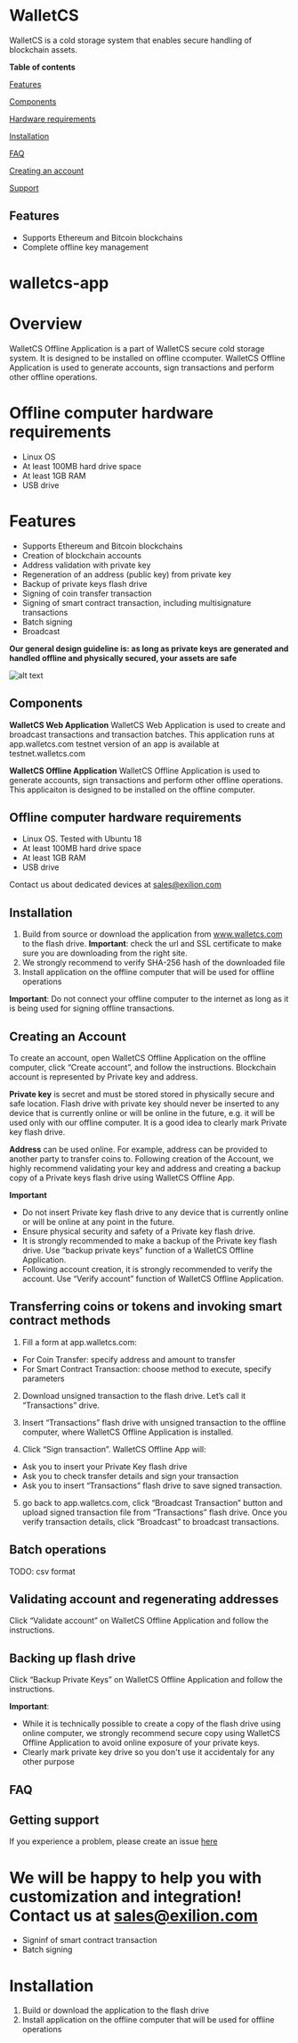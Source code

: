 # WalletCS
WalletCS is a cold storage system that enables secure handling of blockchain assets.

**Table of contents**

[Features](https://github.com/exiliontech/walletcs-app/blob/master/README.md#features)

[Components](https://github.com/exiliontech/walletcs-app/blob/master/README.md#components)

[Hardware requirements](https://github.com/exiliontech/walletcs-app/blob/master/README.md#offline-computer-hardware-requirements)

[Installation](https://github.com/exiliontech/walletcs-app/blob/master/README.md#Installation)

[FAQ](https://github.com/exiliontech/walletcs-app/blob/master/README.md#FAQ)

[Creating an account](https://github.com/exiliontech/walletcs-app/blob/master/README.md#creating-an-account)

[Support](https://github.com/exiliontech/walletcs-app/blob/master/README.md#getting-support)

## Features
- Supports Ethereum and Bitcoin blockchains
- Complete offline key management

# walletcs-app
Overview
========
WalletCS Offline Application is a part of WalletCS secure cold storage system. 
It is designed to be installed on offline ccomputer.
WalletCS Offline Application is used to generate accounts, sign transactions and perform other offline operations.

Offline computer hardware requirements
============
- Linux OS
- At least 100MB hard drive space
- At least 1GB RAM
- USB drive

Features
========
- Supports Ethereum and Bitcoin blockchains
- Creation of blockchain accounts
- Address validation with private key
- Regeneration of an address (public key) from private key 
- Backup of private keys flash drive
- Signing of coin transfer transaction
- Signing of smart contract transaction, including multisignature transactions
- Batch signing
- Broadcast

__Our general design guideline is: as long as private keys are generated and handled offline and physically secured, your assets are safe__


![alt text](https://github.com/exiliontech/walletcs-app/blob/master/diagram.png "Hiigh-level diagram")

## Components
**WalletCS Web Application**
WalletCS Web Application is used to create and broadcast transactions and transaction batches.
This application runs at app.walletcs.com
testnet version of an app is available at testnet.walletcs.com

**WalletCS Offline Application**
WalletCS Offline Application is used to generate accounts, sign transactions and perform other offline operations.
This applicaiton is designed to be installed on the offline computer.

## Offline computer hardware requirements
- Linux OS. Tested with Ubuntu 18 
- At least 100MB hard drive space
- At least 1GB RAM
- USB drive

Contact us about dedicated devices at sales@exilion.com

## Installation
1. Build from source or download the application from www.walletcs.com to the flash drive. 
**Important**: check the url and SSL certificate to make sure you are downloading from the right site.
2. We strongly recommend to verify SHA-256 hash of the downloaded file
3. Install application on the offline computer that will be used for offline operations

**Important**: Do not connect your offline computer to the internet as long as it is being used for signing offline transactions.

## Creating an Account
To create an account, open WalletCS Offline Application on the offline computer, click “Create account”, and follow the instructions. 
Blockchain account is represented by Private key and address.
 
**Private key** is secret and must be stored stored in physically secure and safe location. Flash drive with private key should never be inserted to any device that is currently online or will be online in the future, e.g. it will be used only with our offline computer. 
It is a good idea to clearly mark Private key flash drive.

**Address** can be used online. For example, address can be provided to another party to transfer coins to.
Following creation of the Account, we highly recommend validating your key and address and creating a backup copy of a Private keys flash drive using WalletCS Offline App.

**Important**
- Do not insert Private key flash drive to any device that is currently online or will be online at any point in the future.
- Ensure physical security and safety of a Private key flash drive.
- It is strongly recommended to make a backup of the Private key flash drive. Use “backup private keys” function of a WalletCS Offline Application.
- Following account creation, it is strongly recommended to verify the account. Use “Verify account” function of WalletCS Offline Application.  


## Transferring coins or tokens and invoking smart contract methods
1. Fill a form at app.walletcs.com: 
* For Coin Transfer: specify address and amount to transfer 
* For Smart Contract Transaction: choose method to execute, specify parameters 

2. Download unsigned transaction to the flash drive. Let’s call it “Transactions” drive.

3. Insert “Transactions” flash drive with unsigned transaction  to the offline computer, where WalletCS Offline Application is installed.

4. Click “Sign transaction”. WalletCS Offline App will:
* Ask you to insert your Private Key flash drive
* Ask you to check transfer details and sign your transaction
* Ask you to insert “Transactions” flash drive to save signed transaction.  

5. go back to app.walletcs.com, click “Broadcast Transaction” button and upload  signed transaction file from “Transactions” flash drive. Once you verify transaction details, click “Broadcast” to broadcast transactions. 

## Batch operations
TODO: csv format

## Validating account and regenerating addresses
Click “Validate account” on WalletCS Offline Application and follow the instructions. 

## Backing up flash drive

Click “Backup Private Keys” on WalletCS Offline Application and follow the instructions.

**Important**: 
- While it is technically possible to create a copy of the flash drive using online computer, we strongly recommend secure copy using WalletCS Offline Application to avoid online exposure of your private keys.
- Clearly mark private key drive so you don't use it accidentaly for any other purpose

## FAQ

## Getting support
If you experience a problem, please create an issue [here](https://github.com/ExilionTechnologies/walletcs-app/issues)

We will be happy to help you with customization and integration! Contact us at sales@exilion.com
=======
- Signinf of smart contract transaction
- Batch signing


Installation
=====
1. Build or download the application to the flash drive
2. Install application on the offline computer that will be used for offline operations
